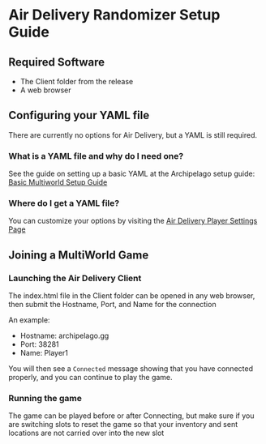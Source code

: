 # Air Delivery Randomizer Setup Guide

## Required Software

- The Client folder from the release
- A web browser

## Configuring your YAML file

There are currently no options for Air Delivery, but a YAML is still required.

### What is a YAML file and why do I need one?

See the guide on setting up a basic YAML at the Archipelago setup
guide: [Basic Multiworld Setup Guide](/tutorial/Archipelago/setup/en)

### Where do I get a YAML file?

You can customize your options by visiting the [Air Delivery Player Settings Page](../player-options)

## Joining a MultiWorld Game

### Launching the Air Delivery Client

The index.html file in the Client folder can be opened in any web browser, then submit the Hostname, Port, and Name for the connection

An example:
* Hostname: archipelago.gg
* Port: 38281
* Name: Player1

You will then see a `Connected` message showing that you have connected properly, and you can continue to play the game.

### Running the game

The game can be played before or after Connecting, but make sure if you are switching slots to reset the game so that your inventory and sent locations are not carried over into the new slot
